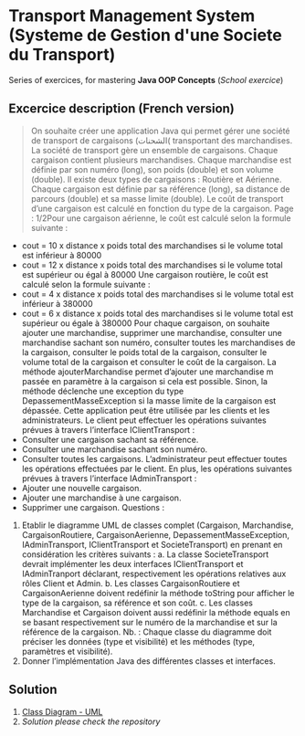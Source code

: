 # Transport Management System (Systeme de Gestion d'une Societe du Transport)
Series of exercices, for mastering **Java OOP Concepts** (*School exercice*)
## Excercice description (French version)
> On souhaite créer une application Java qui permet gérer une société de transport de cargaisons (‫)الشحنات‬
transportant des marchandises. La société de transport gère un ensemble de cargaisons. Chaque cargaison
contient plusieurs marchandises. Chaque marchandise est définie par son numéro (long), son poids (double) et
son volume (double). Il existe deux types de cargaisons : Routière et Aérienne. Chaque cargaison est définie par
sa référence (long), sa distance de parcours (double) et sa masse limite (double). Le coût de transport d’une
cargaison est calculé en fonction du type de la cargaison.
Page : 1/2Pour une cargaison aérienne, le coût est calculé selon la formule suivante :
- cout = 10 x distance x poids total des marchandises si le volume total est inférieur à 80000
- cout = 12 x distance x poids total des marchandises si le volume total est supérieur ou égal à 80000
Une cargaison routière, le coût est calculé selon la formule suivante :
- cout = 4 x distance x poids total des marchandises si le volume total est inférieur à 380000
- cout = 6 x distance x poids total des marchandises si le volume total est supérieur ou égale à 380000
Pour chaque cargaison, on souhaite ajouter une marchandise, supprimer une marchandise, consulter une
marchandise sachant son numéro, consulter toutes les marchandises de la cargaison, consulter le poids total de
la cargaison, consulter le volume total de la cargaison et consulter le coût de la cargaison. La méthode
ajouterMarchandise permet d’ajouter une marchandise m passée en paramètre à la cargaison si cela est
possible. Sinon, la méthode déclenche une exception du type DepassementMasseException si la masse limite
de la cargaison est dépassée.
Cette application peut être utilisée par les clients et les administrateurs.
Le client peut effectuer les opérations suivantes prévues à travers l’interface IClientTransport :
- Consulter une cargaison sachant sa référence.
- Consulter une marchandise sachant son numéro.
- Consulter toutes les cargaisons.
L’administrateur peut effectuer toutes les opérations effectuées par le client. En plus, les opérations suivantes
prévues à travers l’interface IAdminTransport :
- Ajouter une nouvelle cargaison.
- Ajouter une marchandise à une cargaison.
- Supprimer une cargaison.
Questions :
1. Etablir le diagramme UML de classes complet (Cargaison, Marchandise, CargaisonRoutiere,
CargaisonAerienne,
DepassementMasseException,
IAdminTransport,
IClientTransport
et
SocieteTransport) en prenant en considération les critères suivants :
a. La classe SocieteTransport devrait implémenter les deux interfaces IClientTransport et
IAdminTranport déclarant, respectivement les opérations relatives aux rôles Client et Admin.
b. Les classes CargaisonRoutiere et CargaisonAerienne doivent redéfinir la méthode toString
pour afficher le type de la cargaison, sa référence et son coût.
c. Les classes Marchandise et Cargaison doivent aussi redéfinir la méthode equals en se basant
respectivement sur le numéro de la marchandise et sur la référence de la cargaison.
Nb. : Chaque classe du diagramme doit préciser les données (type et visibilité) et les méthodes (type,
paramètres et visibilité).
2. Donner l’implémentation Java des différentes classes et interfaces.

## Solution
1. [Class Diagram - UML](https://github.com/bouchaib-massioui/TransportManagementSystemJavaOop/blob/6302b2490e61cfccf1903235e1bf66f50f9c3552/TransportManagementSystemJavaOop/classdiagram/transportmanagementsystem.png)
2. *Solution please check the repository*
